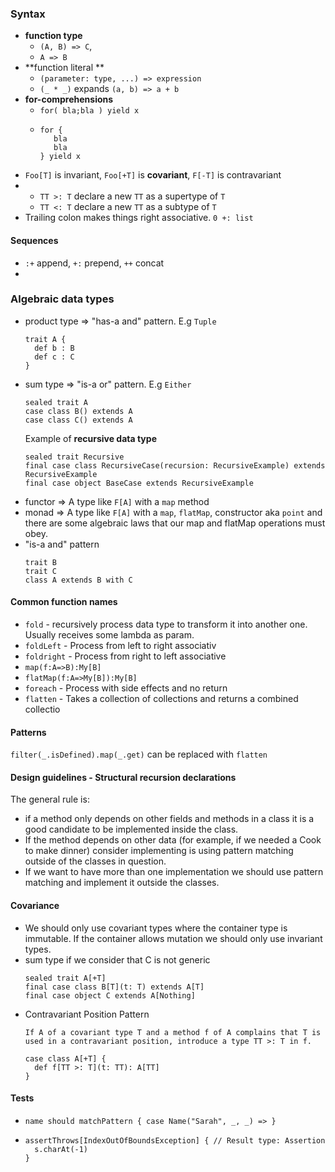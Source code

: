 ### Syntax ###

 * **function type**
   * `(A, B) => C`, 
   * `A => B`   
 * **function literal **
   * `(parameter: type, ...) => expression`
   * `(_ * _)` expands `(a, b) => a + b`
 * **for-comprehensions**
   * `for( bla;bla ) yield x`
   * 
      ```
      for { 
         bla
         bla
      } yield x
      ```
 * `Foo[T]` is invariant, `Foo[+T]` is **covariant**, `F[-T]` is contravariant
 * 
    * `TT >: T` declare a new `TT` as a supertype of `T`
    * `TT <: T` declare a new `TT` as a subtype of `T`
 * Trailing colon makes things right associative. `0 +: list`
 
#### Sequences ####
 * `:+` append, `+:` prepend, `++` concat
 * 
      
   
### Algebraic data types ###


* product type => "has-a and" pattern. E.g `Tuple`
   ```
   trait A {
     def b : B
     def c : C
   }
   ```
* sum type => "is-a or" pattern. E.g `Either`
   ```
   sealed trait A
   case class B() extends A
   case class C() extends A
   ```
   Example of **recursive data type**
   ```
   sealed trait Recursive
   final case class RecursiveCase(recursion: RecursiveExample) extends RecursiveExample
   final case object BaseCase extends RecursiveExample
   ```
* functor => A type like `F[A]` with a `map` method
* monad => A type like `F[A]` with a `map`, `flatMap`, constructor aka `point` and there are some algebraic laws that our map and flatMap operations must obey.
* "is-a and" pattern
   ```
   trait B
   trait C
   class A extends B with C
   ```

#### Common function names ####
  * `fold` - recursively process data type to transform it into another one. Usually receives some lambda as param.
  * `foldLeft` - Process from left to right associativ
  * `foldright` - Process from right to left associative
  * `map(f:A=>B):My[B]`
  * `flatMap(f:A=>My[B]):My[B]`
  * `foreach` - Process with side effects and no return
  * `flatten` - Takes a collection of collections and returns a combined collectio
  
#### Patterns ####

`filter(_.isDefined).map(_.get)` can be replaced with `flatten`


#### Design guidelines - Structural recursion declarations ####

The general rule is: 
* if a method only depends on other fields and methods in a class it is a good candidate to be implemented inside the class. 
* If the method depends on other data (for example, if we needed a Cook to make dinner) consider implementing is using pattern matching outside of the classes in question. 
* If we want to have more than one implementation we should use pattern matching and implement it outside the classes.

#### Covariance ####
* We should only use covariant types where the container type is immutable. If the container allows mutation we should only use invariant types.
* sum type if we consider that C is not generic
   ```
   sealed trait A[+T]
   final case class B[T](t: T) extends A[T]
   final case object C extends A[Nothing]
   ```
* Contravariant Position Pattern
   ```
   If A of a covariant type T and a method f of A complains that T is used in a contravariant position, introduce a type TT >: T in f.
   
   case class A[+T] {
     def f[TT >: T](t: TT): A[TT]
   }
   ```

#### Tests ####

  * `name should matchPattern { case Name("Sarah", _, _) => }`
  * 
    ```
    assertThrows[IndexOutOfBoundsException] { // Result type: Assertion
      s.charAt(-1)
    }
    ```
